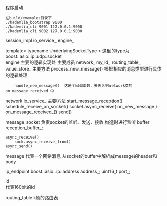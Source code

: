 

程序启动
```
在build/examples目录下
./kademlia_bootstrap 9000
./kademlia_cli 9001 127.0.0.1:9000
./kademlia_cli 9002 127.0.0.1:9000
```





session_impl
    io_service_
    engine_
    

template< typename UnderlyingSocketType >     这里的type为boost::asio::ip::udp::socket    
engine 
    主要的逻辑实现处
    主要成员
        network_
        my_id_
        routing_table_
        value_store_
    主要方法
        process_new_message()  根据相应的消息类型进行具体的逻辑处理
        
        handle_new_message()  这是个回调函数，要传入到network类的on_message_received_中

network
    io_service_
    主要方法
        start_message_reception()
            schedule_receive_on_socket()
                socket.async_receive( on_new_message )
                    on_message_received_()
        send()                


message_socket
    负责socket的监听、发送、接收
    构造时进行监听
    buffer reception_buffer_;

    async_receive()
        sock.async_receive_from()
    async_send()


message
    代表一个网络消息
    从socket的buffer中解析成message的header和body
    
    
ip_endpoint
    boost::asio::ip::address address_;
    uint16_t port_;







id  
    代表160bit的id



routing_table
    k桶的路由表


